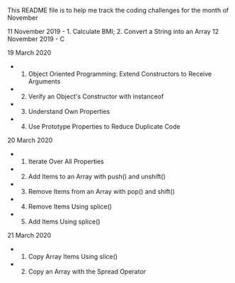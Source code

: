 This README file is to help me track the coding challenges for the month of November

11 November 2019 - 1. Calculate BMI; 2. Convert a String into an Array
12 November 2019 - C

19 March 2020 
  - 1. Object Oriented Programming: Extend Constructors to Receive Arguments
  - 2. Verify an Object's Constructor with instanceof
  - 3. Understand Own Properties
  - 4. Use Prototype Properties to Reduce Duplicate Code
  
20 March 2020
  - 1. Iterate Over All Properties
  - 2. Add Items to an Array with push() and unshift()
  - 3. Remove Items from an Array with pop() and shift()
  - 4. Remove Items Using splice()
  - 5. Add Items Using splice()

21 March 2020
  - 1. Copy Array Items Using slice()
  - 2. Copy an Array with the Spread Operator
